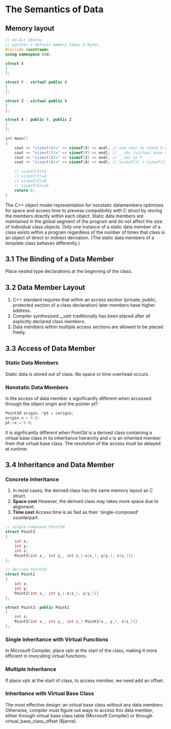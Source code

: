 # The Semantics of Data

## Memory layout

```cpp
// 64-bit Ubuntu
// pointer's default memory takes 8 bytes
#include <iostream>
using namespace std;

struct X
{
};

struct Y : virtual public X
{
};

struct Z : virtual public X
{
};

struct A : public Y, public Z
{
};

int main()
{
    cout << "sizeof(X)=" << sizeof(X) << endl; // one char to store X object's memory address
    cout << "sizeof(Y)=" << sizeof(Y) << endl; // __vbc (virtual base class) to X
    cout << "sizeof(Z)=" << sizeof(Z) << endl; // __vbc to Y
    cout << "sizeof(A)=" << sizeof(A) << endl; // sizeof(Y) + sizeof(Z)

    // sizeof(X)=1
    // sizeof(Y)=8
    // sizeof(Z)=8
    // sizeof(A)=16
    return 0;
}
```

The C++ object model representation for nonstatic datamembers optimizes for space and access time to prevese compalibility with C struct by storing the members directly within each object. Static data members are maintained in the global segment of the program and do not affect the size of individual class objects. Only one instance of a static data member of a class exists within a program regardless of the number of times that class is an object of direct or indirect derivation. (The static data members of a template class behaves differently.)

## 3.1 The Binding of a Data Member

Place nested type declarations at the beginning of the class.

## 3.2 Data Member Layout

1. C++ standard requires that within an access section (private, public, protected section of a class declaration) later members have higher address.
2. Compiler synthesized __vptr traditionally has been placed after all explicitly declared class members.
3. Data members within multiple access sections are allowed to be placed freely.

## 3.3 Access of Data Member

### Static Data Members

Static data is stored out of class. No space or time overhead occurs.

### Nonstatic Data Members

Is the access of data member x significantly different when accessed through the object origin and the pointer pt?

```cpp
Point3d origin, *pt = &origin;
origin.x = 0.0;
pt->x = 0.0;
```

It is signficantly different when Point3d is a derived class containing a virtual base class in its inheritance hierarchy and x is an inherited member from that virtual base class. The resolution of the access must be delayed at runtime.

## 3.4 Inheritance and Data Member

### Concrete Inheritance

1. In most cases, the derived class has the same memory layout as C struct.
2. **Space cost** However, the derived class may takes more space due to alignment.
3. **Time cost** Access time is as fast as their 'single-composed' counterpart.

```cpp
// single-composed Point3d
struct Point3
{
    int x;
    int y;
    int z;
    Point3(int x_, int y_, int z_):x(x_), y(y_), z(z_){}
};

// derived Point3d
struct Point2
{
    int x;
    int y;
    Point2(int x_, int y_):x(x_), y(y_){}
};

struct Point3: public Point2
{
    int z;
    Point3(int x_, int y_, int z_):Point2(x_, y_), z(z_){}
};
```

### Single Inheritance with Virtual Functions

In Microsoft Compiler, place vptr at the start of the class, making it more efficient in invocating virtual functions.

### Multiple Inheritance

If place vptr at the start of class, to access member, we need add an offset.

### Inheritance with Virtual Base Class

The most effective design: an virtual base class without any data members. Otherwise, compiler must figure out ways to access this data member, either through virtual base class table (Microsoft Compiler) or through virtual_base_class_offset (Bjarne).

